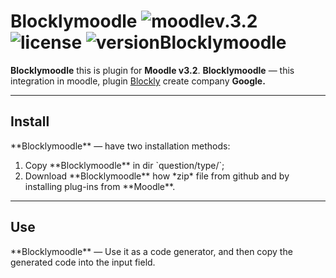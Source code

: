 **Blocklymoodle** ![moodlev.3.2](https://img.shields.io/badge/Moodle-v.3.2-f7942d.svg?style=flat-squared?logo=data:image/png;) ![license](https://img.shields.io/badge/License-GPLv3-70de75.svg?style=flat-squared?logo=data:image/png;) ![versionBlocklymoodle](https://img.shields.io/badge/Version-0.1%20stable-70c3de.svg?style=flat-squared?logo=data:image/png;)
===============
**Blocklymoodle** this is plugin for **Moodle v3.2**.
**Blocklymoodle** — this integration in moodle, plugin [Blockly](https://developers.google.com/blockly/) create company **Google.**


---
<h2>Install</h2>
**Blocklymoodle** — have two installation methods:
 <ol>
 <li>Copy **Blocklymoodle** in dir `question/type/`;</li>
 <li>Download **Blocklymoodle** how *zip* file from github and by installing plug-ins from **Moodle**.</li>
 </ol>

---
<h2>Use</h2>
**Blocklymoodle** — Use it as a code generator, and then copy the generated code into the input field.



